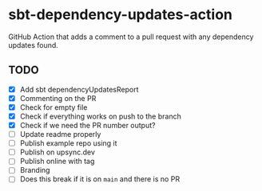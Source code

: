 # sbt-dependency-updates-action
GitHub Action that adds a comment to a pull request with any dependency updates found.

## TODO
- [x] Add sbt dependencyUpdatesReport 
- [x] Commenting on the PR
- [x] Check for empty file
- [x] Check if everything works on push to the branch
- [x] Check if we need the PR number output?
- [ ] Update readme properly
- [ ] Publish example repo using it
- [ ] Publish on upsync.dev
- [ ] Publish online with tag
- [ ] Branding
- [ ] Does this break if it is on `main` and there is no PR